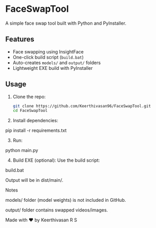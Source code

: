 # FaceSwapTool

A simple face swap tool built with Python and PyInstaller.

## Features
- Face swapping using InsightFace  
- One-click build script (`build.bat`)  
- Auto-creates `models/` and `output/` folders  
- Lightweight EXE build with PyInstaller  

## Usage
1. Clone the repo:
   ```bash
   git clone https://github.com/Keerthivasan96/FaceSwapTool.git
   cd FaceSwapTool


2. Install dependencies:

pip install -r requirements.txt

3. Run:

python main.py


4. Build EXE (optional):
Use the build script:

build.bat


Output will be in dist/main/.

Notes

models/ folder (model weights) is not included in GitHub.

output/ folder contains swapped videos/images.

Made with ❤️ by Keerthivasan R S
